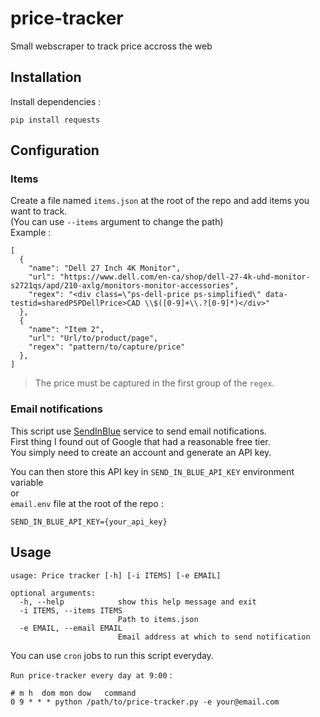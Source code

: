 # price-tracker
Small webscraper to track price accross the web

## Installation
Install dependencies : 
```
pip install requests
```

## Configuration
### Items
Create a file named `items.json` at the root of the repo and add items you want to track. \
(You can use `--items` argument to change the path) \
Example : 
```
[
  {
    "name": "Dell 27 Inch 4K Monitor",
    "url": "https://www.dell.com/en-ca/shop/dell-27-4k-uhd-monitor-s2721qs/apd/210-axlg/monitors-monitor-accessories",
    "regex": "<div class=\"ps-dell-price ps-simplified\" data-testid=sharedPSPDellPrice>CAD \\$([0-9]+\\.?[0-9]*)</div>"
  },
  {
    "name": "Item 2",
    "url": "Url/to/product/page",
    "regex": "pattern/to/capture/price"
  },
]
```
> The price must be captured in the first group of the `regex`.

### Email notifications
This script use [SendInBlue](https://www.sendinblue.com/) service to send email notifications. \
First thing I found out of Google that had a reasonable free tier. \
You simply need to create an account and generate an API key.


You can then store this API key in `SEND_IN_BLUE_API_KEY` environment variable \
or \
`email.env` file at the root of the repo :
```
SEND_IN_BLUE_API_KEY={your_api_key}
```

## Usage
```
usage: Price tracker [-h] [-i ITEMS] [-e EMAIL]

optional arguments:
  -h, --help            show this help message and exit
  -i ITEMS, --items ITEMS
                        Path to items.json
  -e EMAIL, --email EMAIL
                        Email address at which to send notification
```

You can use `cron` jobs to run this script everyday.

`Run price-tracker every day at 9:00` : 
```
# m h  dom mon dow   command
0 9 * * * python /path/to/price-tracker.py -e your@email.com
```

